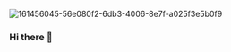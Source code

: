 ![161456045-56e080f2-6db3-4006-8e7f-a025f3e5b0f9](https://user-images.githubusercontent.com/1316353/164911626-d4c2e055-6906-46cb-8863-d166443cb67a.jpg)

### Hi there 👋


<!--
**bachmitre/bachmitre** is a ✨ _special_ ✨ repository because its `README.md` (this file) appears on your GitHub profile.

Here are some ideas to get you started:

- 🔭 I’m currently working on ...
- 🌱 I’m currently learning ...
- 👯 I’m looking to collaborate on ...
- 🤔 I’m looking for help with ...
- 💬 Ask me about ...
- 📫 How to reach me: ...
- 😄 Pronouns: ...
- ⚡ Fun fact: ...
-->
